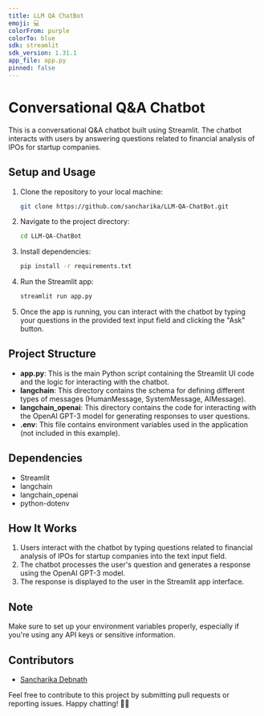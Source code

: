 ```yaml
---
title: LLM QA ChatBot
emoji: 💻
colorFrom: purple
colorTo: blue
sdk: streamlit
sdk_version: 1.31.1
app_file: app.py
pinned: false
---
```


# Conversational Q&A Chatbot

This is a conversational Q&A chatbot built using Streamlit. The chatbot interacts with users by answering questions related to financial analysis of IPOs for startup companies.

## Setup and Usage

1. Clone the repository to your local machine:

    ```bash
    git clone https://github.com/sancharika/LLM-QA-ChatBot.git
    ```

2. Navigate to the project directory:

    ```bash
    cd LLM-QA-ChatBot
    ```

3. Install dependencies:

    ```bash
    pip install -r requirements.txt
    ```

4. Run the Streamlit app:

    ```bash
    streamlit run app.py
    ```

5. Once the app is running, you can interact with the chatbot by typing your questions in the provided text input field and clicking the "Ask" button.

## Project Structure

- **app.py**: This is the main Python script containing the Streamlit UI code and the logic for interacting with the chatbot.
- **langchain**: This directory contains the schema for defining different types of messages (HumanMessage, SystemMessage, AIMessage).
- **langchain_openai**: This directory contains the code for interacting with the OpenAI GPT-3 model for generating responses to user questions.
- **.env**: This file contains environment variables used in the application (not included in this example).

## Dependencies

- Streamlit
- langchain
- langchain_openai
- python-dotenv

## How It Works

1. Users interact with the chatbot by typing questions related to financial analysis of IPOs for startup companies into the text input field.
2. The chatbot processes the user's question and generates a response using the OpenAI GPT-3 model.
3. The response is displayed to the user in the Streamlit app interface.

## Note

Make sure to set up your environment variables properly, especially if you're using any API keys or sensitive information.

## Contributors

- [Sancharika Debnath](https://github.com/sancharika)

Feel free to contribute to this project by submitting pull requests or reporting issues. Happy chatting! 🤖💬
